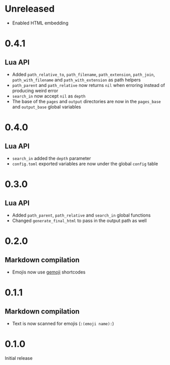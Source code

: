 <!-- updated by cargo-release -->

# Unreleased
- Enabled HTML embedding

# 0.4.1
## Lua API
- Added `path_relative_to`, `path_filename`, `path_extension`, `path_join`, `path_with_filename` and `path_with_extension` as path helpers
- `path_parent` and `path_relative` now returns `nil` when erroring instead of producing weird error
- `search_in` now accept `nil` as `depth`
- The base of the `pages` and `output` directories are now in the `pages_base` and `output_base` global variables

# 0.4.0
## Lua API
- `search_in` added the `depth` parameter
- `config.toml` exported variables are now under the global `config` table

# 0.3.0
## Lua API
- Added `path_parent`, `path_relative` and `search_in` global functions
- Changed `generate_final_html` to pass in the output path as well

# 0.2.0
## Markdown compilation
- Emojis now use [gemoji](https://github.com/github/gemoji) shortcodes

# 0.1.1
## Markdown compilation
- Text is now scanned for emojis (`:(emoji name):`)

# 0.1.0
Initial release
